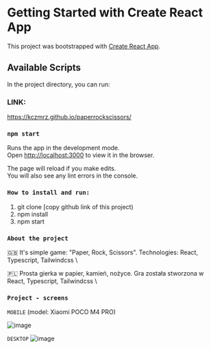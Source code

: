 # Getting Started with Create React App

This project was bootstrapped with [Create React App](https://github.com/facebook/create-react-app).

## Available Scripts

In the project directory, you can run:

### LINK:
https://kczmrz.github.io/paperrockscissors/


### `npm start`

Runs the app in the development mode.\
Open [http://localhost:3000](http://localhost:3000) to view it in the browser.

The page will reload if you make edits.\
You will also see any lint errors in the console.

### `How to install and run:`
1) git clone [copy github link of this project)
2) npm install 
3) npm start


### `About the project`

🇬🇧 It's simple game: "Paper, Rock, Scissors". Technologies: React, Typescript, Tailwindcss \

🇵🇱 Prosta gierka w papier, kamień, nożyce. Gra została stworzona w React, Typescript, Tailwindcss  \

### `Project - screens` 

`MOBILE`
(model: Xiaomi POCO M4 PRO)

![image](https://user-images.githubusercontent.com/96081508/183675087-570669b1-27d0-4948-be09-bce0d1746c28.png)


`DESKTOP`
![image](https://user-images.githubusercontent.com/96081508/183676026-52a8ef94-4271-4fc6-81de-7252be6563b7.png)












